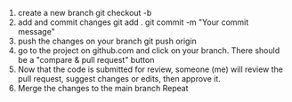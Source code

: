 1. create a new branch
git checkout -b <branch-name>
2. add and commit changes
git add .
git commit -m "Your commit message"
3. push the changes on your branch
git push origin <branch-name>
4. go to the project on github.com and click on your branch. There should be a "compare & pull request" button
5. Now that the code is submitted for review, someone (me) will review the pull request, suggest changes or edits, then approve it.
6. Merge the changes to the main branch
Repeat

